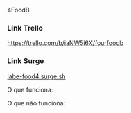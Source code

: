 4FoodB

### Link Trello
https://trello.com/b/iaNW5i6X/fourfoodb

### Link Surge
[labe-food4.surge.sh](labe-food4.surge.sh)

O que funciona:


O que não funciona:
